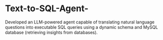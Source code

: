 # Text-to-SQL-Agent-
Developed an LLM-powered agent capable of translating natural language questions into executable SQL  queries using a dynamic schema and MySQL database (retrieving insights from databases).

